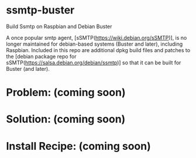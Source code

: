 # ssmtp-buster
Build Ssmtp on Raspbian and Debian Buster

A once popular smtp agent, [sSMTP(https://wiki.debian.org/sSMTP)], is no longer maintained for debian-based systems (Buster and later), including Raspbian. Included in this repo are additional dpkg build files and patches to the [debian package repo for sSMTP(https://salsa.debian.org/debian/ssmtp)] so that it can be built for Buster (and later).

# Problem: (coming soon)

# Solution: (coming soon)

# Install Recipe: (coming soon)
